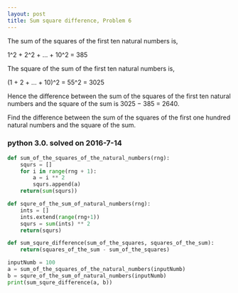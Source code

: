```yaml
---
layout: post
title: Sum square difference, Problem 6
---
```

The sum of the squares of the first ten natural numbers is,

1^2 + 2^2 + ... + 10^2 = 385

The square of the sum of the first ten natural numbers is,

(1 + 2 + ... + 10)^2 = 55^2 = 3025

Hence the difference between the sum of the squares of the first ten natural numbers and the square of the sum is 3025 − 385 = 2640.

Find the difference between the sum of the squares of the first one hundred natural numbers and the square of the sum.

### python 3.0. solved on 2016-7-14

```python
def sum_of_the_squares_of_the_natural_numbers(rng):
	squrs = []
	for i in range(rng + 1):
		a = i ** 2
		squrs.append(a)
	return(sum(squrs))

def squre_of_the_sum_of_natural_numbers(rng):
	ints = []
	ints.extend(range(rng+1))
	squrs = sum(ints) ** 2
	return(squrs)

def sum_squre_difference(sum_of_the_squares, squares_of_the_sum):
	return(squares_of_the_sum - sum_of_the_squares)

inputNumb = 100
a = sum_of_the_squares_of_the_natural_numbers(inputNumb)
b = squre_of_the_sum_of_natural_numbers(inputNumb)
print(sum_squre_difference(a, b))
```
